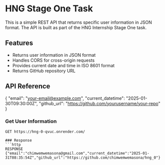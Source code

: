 # HNG Stage One Task

This is a simple REST API that returns specific user information in JSON format. The API is built as part of the HNG Internship Stage One task.

## Features

- Returns user information in JSON format
- Handles CORS for cross-origin requests
- Provides current date and time in ISO 8601 format
- Returns GitHub repository URL

## API Reference
{
  "email": "your-email@example.com",
  "current_datetime": "2025-01-30T09:30:00Z",
  "github_url": "<https://github.com/yourusername/your-repo>"
}

### Get User Information

```http
GET https://hng-0-qvuc.onrender.com/

### Response
```http
RESPONSE {"email":"chimwemwemasona@gmail.com","current_datetime":"2025-01-31T08:35:54Z","github_url":"https://github.com/chimwemwemasona/hng_0"}
